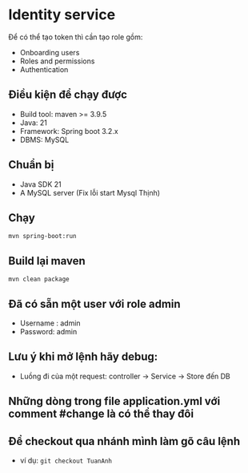 # Identity service
Để có thể tạo token thì cần tạo role gồm:

* Onboarding users
* Roles and permissions
* Authentication

## Điều kiện để chạy được
* Build tool: maven >= 3.9.5
* Java: 21
* Framework: Spring boot 3.2.x
* DBMS: MySQL

## Chuẩn bị
* Java SDK 21
* A MySQL server (Fix lỗi start Mysql Thịnh)

## Chạy
`mvn spring-boot:run`

## Build lại maven
`mvn clean package`

## Đã có sẵn một user với role admin
* Username : admin
* Password: admin

## Lưu ý khi mở lệnh hãy debug:
* Luồng đi của một request: controller -> Service -> Store đến DB

## Những dòng trong file application.yml với comment #change là có thể thay đôi

## Để checkout qua nhánh mình làm gõ câu lệnh
* ví dụ:
`git checkout TuanAnh`